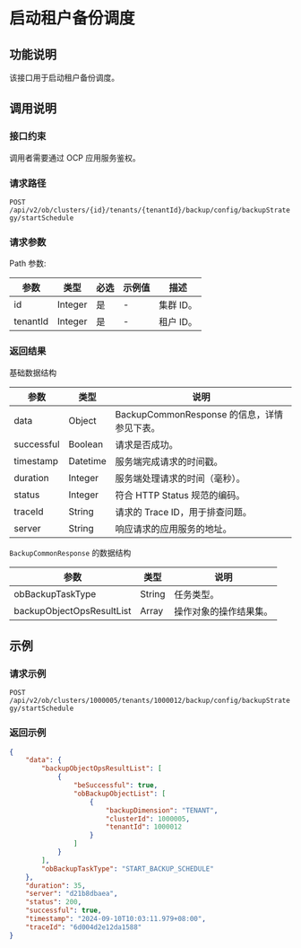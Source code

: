 # 启动租户备份调度

## 功能说明

该接口用于启动租户备份调度。

## 调用说明

### 接口约束

调用者需要通过 OCP 应用服务鉴权。

### 请求路径

`POST /api/v2/ob/clusters/{id}/tenants/{tenantId}/backup/config/backupStrategy/startSchedule`

### 请求参数



Path 参数:

|  参数  |  类型  |  必选  |  示例值  |  描述  |
|-------|------|---------|---------|--------|
|  id  |  Integer  |  是  |  -  |  集群 ID。  |
|  tenantId  |  Integer  |  是  |  -  |  租户 ID。  |







### 返回结果

基础数据结构



|  参数  |  类型  | 说明                               |
|-------|--------|-----------------------------------|
|  data  |  Object  | BackupCommonResponse 的信息，详情参见下表。 |
|  successful  |  Boolean | 请求是否成功。                          |
|  timestamp |  Datetime  | 服务端完成请求的时间戳。                     |
|  duration |  Integer  | 服务端处理请求的时间（毫秒）。                  |
|  status |  Integer  | 符合 HTTP Status 规范的编码。            |
|  traceId |  String  | 请求的 Trace ID，用于排查问题。             |
|  server  |  String  | 响应请求的应用服务的地址。                    |



`BackupCommonResponse` 的数据结构

|  参数  |  类型  |  说明  |
|-------|--------|-------|
|  obBackupTaskType  |  String  |  任务类型。  |
|  backupObjectOpsResultList  |  Array  |  操作对象的操作结果集。  |




## 示例

### 请求示例

`POST /api/v2/ob/clusters/1000005/tenants/1000012/backup/config/backupStrategy/startSchedule`

### 返回示例


```JSON
{
    "data": {
        "backupObjectOpsResultList": [
            {
                "beSuccessful": true,
                "obBackupObjectList": [
                    {
                        "backupDimension": "TENANT",
                        "clusterId": 1000005,
                        "tenantId": 1000012
                    }
                ]
            }
        ],
        "obBackupTaskType": "START_BACKUP_SCHEDULE"
    },
    "duration": 35,
    "server": "d21b8dbaea",
    "status": 200,
    "successful": true,
    "timestamp": "2024-09-10T10:03:11.979+08:00",
    "traceId": "6d004d2e12da1588"
}
```

